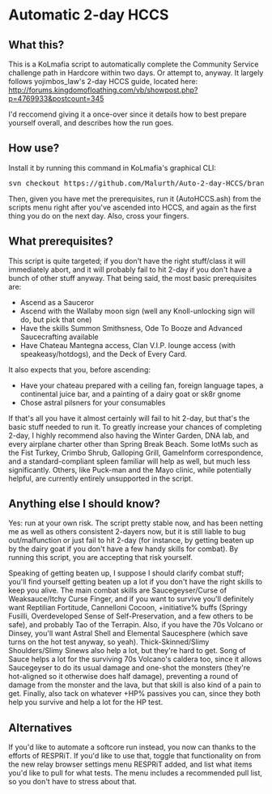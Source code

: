Automatic 2-day HCCS
=====

What this?
----------------
This is a KoLmafia script to automatically complete the Community Service challenge path in Hardcore within two days. Or attempt to, anyway. It largely follows yojimbos_law's 2-day HCCS guide, located here: http://forums.kingdomofloathing.com/vb/showpost.php?p=4769933&postcount=345

I'd reccomend giving it a once-over since it details how to best prepare yourself overall, and describes how the run goes.

How use?
----------------
Install it by running this command in KoLmafia's graphical CLI:

<pre>
svn checkout https://github.com/Malurth/Auto-2-day-HCCS/branches/Release/
</pre>

Then, given you have met the prerequisites, run it (AutoHCCS.ash) from the scripts menu right after you've ascended into HCCS, and again as the first thing you do on the next day. Also, cross your fingers.

What prerequisites?
----------------
This script is quite targeted; if you don't have the right stuff/class it will immediately abort, and it will probably fail to hit 2-day if you don't have a bunch of other stuff anyway. That being said, the most basic prerequisites are:
- Ascend as a Sauceror
- Ascend with the Wallaby moon sign (well any Knoll-unlocking sign will do, but pick that one)
- Have the skills Summon Smithsness, Ode To Booze and Advanced Saucecrafting available
- Have Chateau Mantegna access, Clan V.I.P. lounge access (with speakeasy/hotdogs), and the Deck of Every Card.

It also expects that you, before ascending:
- Have your chateau prepared with a ceiling fan, foreign language tapes, a continental juice bar, and a painting of a dairy goat or sk8r gnome
- Chose astral pilsners for your consumables

If that's all you have it almost certainly will fail to hit 2-day, but that's the basic stuff needed to run it. To greatly increase your chances of completing 2-day, I highly recommend also having the Winter Garden, DNA lab, and every airplane charter other than Spring Break Beach. Some IotMs such as the Fist Turkey, Crimbo Shrub, Galloping Grill, GameInform correspondence, and a standard-compliant spleen familiar will help as well, but much less significantly. Others, like Puck-man and the Mayo clinic, while potentially helpful, are currently entirely unsupported in the script.

Anything else I should know?
----------------
Yes: run at your own risk. The script pretty stable now, and has been netting me as well as others consistent 2-dayers now, but it is still liable to bug out/malfunction or just fail to hit 2-day (for instance, by getting beaten up by the dairy goat if you don't have a few handy skills for combat). By running this script, you are accepting that risk yourself.

Speaking of getting beaten up, I suppose I should clarify combat stuff; you'll find yourself getting beaten up a lot if you don't have the right skills to keep you alive. The main combat skills are Saucegeyser/Curse of Weaksauce/Itchy Curse Finger, and if you want to survive you'll definitely want Reptilian Fortitude, Cannelloni Cocoon, +initiative% buffs (Springy Fusilli, Overdeveloped Sense of Self-Preservation, and a few others to be safe), and probably Tao of the Terrapin. Also, if you have the 70s Volcano or Dinsey, you'll want Astral Shell and Elemental Saucesphere (which save turns on the hot test anyway, so yeah). Thick-Skinned/Slimy Shoulders/Slimy Sinews also help a lot, but they're hard to get. Song of Sauce helps a lot for the surviving 70s Volcano's caldera too, since it allows Saucegeyser to do its usual damage and one-shot the monsters (they're hot-aligned so it otherwise does half damage), preventing a round of damage from the monster and the lava, but that skill is also kind of a pain to get. Finally, also tack on whatever +HP% passives you can, since they both help you survive and help a lot for the HP test.

Alternatives
----------------
If you'd like to automate a softcore run instead, you now can thanks to the efforts of RESPRiT. If you'd like to use that, toggle that functionality on from the new relay browser settings menu RESPRiT added, and list what items you'd like to pull for what tests. The menu includes a recommended pull list, so you don't have to stress about that.
